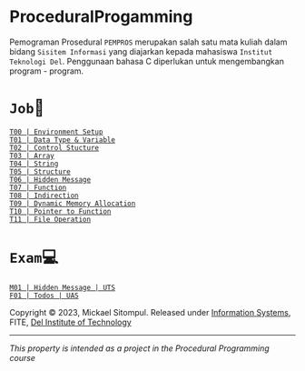 # ProceduralProgamming
Pemograman Prosedural `PEMPROS` merupakan salah satu mata kuliah dalam bidang `Sisitem Informasi` yang diajarkan kepada mahasiswa `Institut Teknologi Del`. Penggunaan bahasa C diperlukan untuk mengembangkan program - program.

# `Job`📂
[`T00 | Environment Setup`](https://github.com/herisitompul/ProceduralProgamming/tree/main/2223-ge-t00-environment-setup-mickaelsitompul-master)
<br />
[`T01 | Data Type & Variable`](https://github.com/herisitompul/ProceduralProgamming/tree/main/2223-ge-t01-datatype-variable-mickaelsitompul)
<br />
[`T02 | Control Stucture`](https://github.com/herisitompul/ProceduralProgamming/tree/main/2223-ge-t02-control-structure-mickaelsitompu)
<br />
[`T03 | Array`](https://github.com/herisitompul/ProceduralProgamming/tree/main/2223-ge-t03-array-mickaelsitompul)
<br />
[`T04 | String`](https://github.com/herisitompul/ProceduralProgamming/tree/main/2223-ge-t04-string-mickaelsitompul)
<br />
[`T05 | Structure`](https://github.com/herisitompul/ProceduralProgamming/tree/main/2223-ge-t05-structure-mickaelsitompul)
<br />
[`T06 | Hidden Message`](https://github.com/herisitompul/ProceduralProgamming/tree/main/2223-ge-t06-hidden-message-mickaelsitompul)
<br />
[`T07 | Function`](https://github.com/herisitompul/ProceduralProgamming/tree/main/2223-ge-t07-function-mickaelsitompul)
<br />
[`T08 | Indirection`](https://github.com/herisitompul/ProceduralProgamming/tree/main/2223-ge-t08-indirection-mickaelsitompul)
<br />
[`T09 | Dynamic Memory Allocation`](https://github.com/herisitompul/ProceduralProgamming/tree/main/2223-ge-t09-dynamic-memory-allocation-mickaelsitompul)
<br />
[`T10 | Pointer to Function`](https://github.com/herisitompul/ProceduralProgamming/tree/main/2223-ge-t10-pointer-to-function-mickaelsitompul)
<br />
[`T11 | File Operation`](https://github.com/herisitompul/ProceduralProgamming/tree/main/2223-ge-t11-file-operation-mickaelsitompul)

# `Exam`💻
[`M01 | Hidden Message | UTS`](https://github.com/herisitompul/ProceduralProgamming/tree/main/2223-ge-m01-hidden-message-mickaelsitompul)
<br />
[`F01 | Todos | UAS`](https://github.com/herisitompul/ProceduralProgamming/tree/main/2223-ge-f01-todos-mickaelsitompul)


Copyright © 2023, Mickael Sitompul. Released under [Information Systems](https://www.del.ac.id/?page_id=3534), FITE, [Del Institute of Technology](https://www.del.ac.id/)
***
_This property is intended as a project in the Procedural Programming course_

